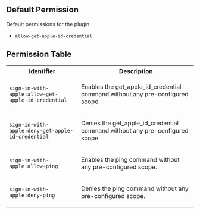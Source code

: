 ## Default Permission

Default permissions for the plugin

- `allow-get-apple-id-credential`

## Permission Table

<table>
<tr>
<th>Identifier</th>
<th>Description</th>
</tr>


<tr>
<td>

`sign-in-with-apple:allow-get-apple-id-credential`

</td>
<td>

Enables the get_apple_id_credential command without any pre-configured scope.

</td>
</tr>

<tr>
<td>

`sign-in-with-apple:deny-get-apple-id-credential`

</td>
<td>

Denies the get_apple_id_credential command without any pre-configured scope.

</td>
</tr>

<tr>
<td>

`sign-in-with-apple:allow-ping`

</td>
<td>

Enables the ping command without any pre-configured scope.

</td>
</tr>

<tr>
<td>

`sign-in-with-apple:deny-ping`

</td>
<td>

Denies the ping command without any pre-configured scope.

</td>
</tr>
</table>
